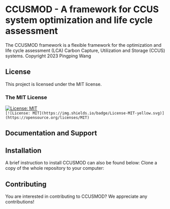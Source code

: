 # CCUSMOD - A framework for CCUS system optimization and life cycle assessment

The CCUSMOD framework is a flexible framework for the optimization and life cycle assessment (LCA) Carbon Capture, Utilization and Storage (CCUS) systems.
Copyright 2023 Pingping Wang

## License
This project is licensed under the MIT license.
### The MIT License
[![License: MIT](https://img.shields.io/badge/License-MIT-yellow.svg)](https://opensource.org/licenses/MIT)  
`[![License: MIT](https://img.shields.io/badge/License-MIT-yellow.svg)](https://opensource.org/licenses/MIT)`

## Documentation and Support

## Installation
A brief instruction to install CCUSMOD can also be found below:
Clone a copy of the whole repository to your computer:


## Contributing
You are interested in contributing to CCUSMOD? We appreciate any contributions!
